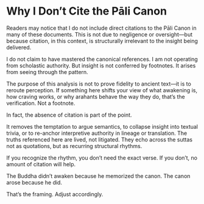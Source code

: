 
# Why I Don’t Cite the Pāli Canon

Readers may notice that I do not include direct citations to the Pāli Canon in many of these documents. This is not due to negligence or oversight—but because citation, in this context, is structurally irrelevant to the insight being delivered.

I do not claim to have mastered the canonical references. I am not operating from scholastic authority. But insight is not conferred by footnotes. It arises from seeing through the pattern.

The purpose of this analysis is not to prove fidelity to ancient text—it is to reroute perception. If something here shifts your view of what awakening is, how craving works, or why arahants behave the way they do, that’s the verification. Not a footnote.

In fact, the absence of citation is part of the point.

It removes the temptation to argue semantics, to collapse insight into textual trivia, or to re-anchor interpretive authority in lineage or translation. The truths referenced here are lived, not litigated. They echo across the suttas not as quotations, but as recurring structural rhythms.

If you recognize the rhythm, you don’t need the exact verse. If you don’t, no amount of citation will help.

The Buddha didn’t awaken because he memorized the canon. The canon arose because he did.

That’s the framing. Adjust accordingly.
